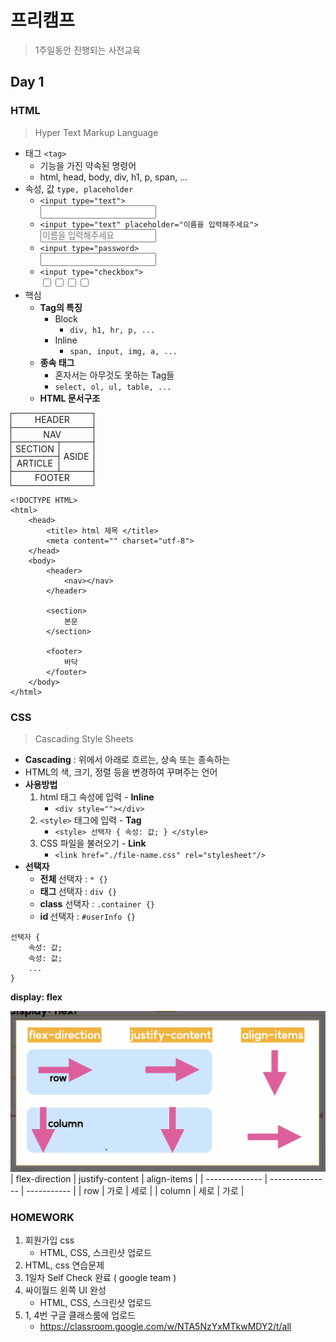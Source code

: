 # 프리캠프
> 1주일동안 진행되는 사전교육

## Day 1
### HTML
> Hyper Text Markup Language
* 태그 `<tag>`
    * 기능을 가진 약속된 명령어
    * html, head, body, div, h1, p, span, ...
* 속성, 값 `type, placeholder`
    * `<input type="text">` <br><input type="text">
    * `<input type="text" placeholder="이름을 입력해주세요">` <br><input type="text" placeholder="이름을 입력해주세요">
    * `<input type="password>` <br><input type="password">
    * `<input type="checkbox">` <br><input type="checkbox"><input type="checkbox"><input type="checkbox"><input type="checkbox">
* 핵심
    * <b> Tag의 특징 </b>
        * Block
            * `div, h1, hr, p, ...`
        * Inline
            * `span, input, img, a, ...`
    * <b> 종속 태그 </b>
        * 혼자서는 아무것도 못하는 Tag들
        * `select, ol, ul, table, ...`
    * <b> HTML 문서구조 </b>

<style>
    th, td { border: 1px solid; }
    table { text-align: center; }
</style>
<table>
<tr><td colspan=2>HEADER</td></tr>
<tr><td colspan=2>NAV</td></tr>
<tr>
    <td> SECTION </td>
    <td rowspan=2> ASIDE </td>
</tr>
<tr> <td> ARTICLE </td> </tr>
<tr><td colspan=2>FOOTER</td></tr>
</table>

```
<!DOCTYPE HTML>
<html>
    <head>
        <title> html 제목 </title>
        <meta content="" charset="utf-8">
    </head>
    <body>
        <header>
            <nav></nav>
        </header>

        <section>
            본문
        </section>

        <footer>
            바닥
        </footer>
    </body>
</html>
```

### CSS
> Cascading Style Sheets
* <b>Cascading</b> : 위에서 아래로 흐르는, 상속 또는 종속하는
* HTML의 색, 크기, 정렬 등을 변경하여 꾸며주는 언어
* <b>사용방법</b>
    1. html 태그 속성에 입력 - <b>Inline</b>
        * `<div style=""></div>`
    2. `<style>` 태그에 입력 - <b>Tag</b>
        * `<style> 선택자 { 속성: 값; } </style>`
    3. CSS 파일을 불러오기   - <b>Link</b>
        * `<link href="./file-name.css" rel="stylesheet"/>`
* <b>선택자</b>
    * <b>전체 </b> 선택자 : `* {}`
    * <b>태그 </b> 선택자 : `div {}`
    * <b>class</b> 선택자 : `.container {}`
    * <b>id   </b> 선택자 : `#userInfo {}`
```
선택자 {
    속성: 값;
    속성: 값;
    ...
}
```
<b>display: flex</b>

![](../../pictures/flex-direction.png)
| flex-direction | justify-content | align-items |
| -------------- | --------------- | ----------- |
| row            | 가로            | 세로        |
| column         | 세로            | 가로        |

### HOMEWORK
1. 회원가입 css
    * HTML, CSS, 스크린샷 업로드
2. HTML, css 연습문제
3. 1일차 Self Check 완료 ( google team )
4. 싸이월드 왼쪽 UI 완성
    * HTML, CSS, 스크린샷 업로드
5. 1, 4번 구글 클래스룸에 업로드
    * https://classroom.google.com/w/NTA5NzYxMTkwMDY2/t/all